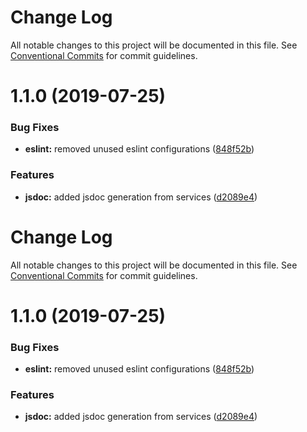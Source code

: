 # Change Log

All notable changes to this project will be documented in this file. See
[Conventional Commits](https://conventionalcommits.org) for commit guidelines.

# 1.1.0 (2019-07-25)

### Bug Fixes

- **eslint:** removed unused eslint configurations
  ([848f52b](https://github.com/carbon-design-system/ibm-dotcom-library/tree/master/packages/eslint-config-ibmdotcom/commit/848f52b))

### Features

- **jsdoc:** added jsdoc generation from services
  ([d2089e4](https://github.com/carbon-design-system/ibm-dotcom-library/tree/master/packages/eslint-config-ibmdotcom/commit/d2089e4))

# Change Log

All notable changes to this project will be documented in this file. See
[Conventional Commits](https://conventionalcommits.org) for commit guidelines.

# 1.1.0 (2019-07-25)

### Bug Fixes

- **eslint:** removed unused eslint configurations
  ([848f52b](https://github.com/carbon-design-system/ibm-dotcom-library/tree/master/packages/eslint-config-ibmdotcom/commit/848f52b))

### Features

- **jsdoc:** added jsdoc generation from services
  ([d2089e4](https://github.com/carbon-design-system/ibm-dotcom-library/tree/master/packages/eslint-config-ibmdotcom/commit/d2089e4))
